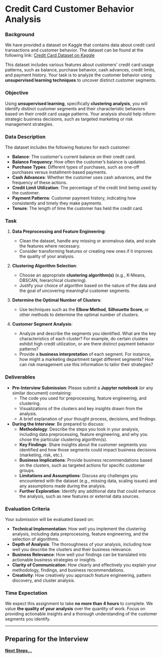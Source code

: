 # Credit Card Customer Behavior Analysis

### Background

We have provided a dataset on Kaggle that contains data about credit card transactions and customer behavior. The dataset can be found at the following link:
[Credit Card Dataset on Kaggle](https://www.kaggle.com/datasets/arjunbhasin2013/ccdata?resource=download)

This dataset includes various features about customers' credit card usage patterns, such as balance, purchase behavior, cash advances, credit limits, and payment history. Your task is to analyze the customer behavior using **unsupervised learning techniques** to uncover distinct customer segments.

### Objective

Using **unsupervised learning**, specifically **clustering analysis**, you will identify distinct customer segments and their characteristic behaviors based on their credit card usage patterns. Your analysis should help inform strategic business decisions, such as targeted marketing or risk management strategies.

### Data Description

The dataset includes the following features for each customer:

- **Balance**: The customer's current balance on their credit card.
- **Balance Frequency**: How often the customer’s balance is updated.
- **Purchase Types**: Different types of purchases, such as one-off purchases versus installment-based payments.
- **Cash Advances**: Whether the customer uses cash advances, and the frequency of these actions.
- **Credit Limit Utilization**: The percentage of the credit limit being used by the customer.
- **Payment Patterns**: Customer payment history, indicating how consistently and timely they make payments.
- **Tenure**: The length of time the customer has held the credit card.

### Task

1. **Data Preprocessing and Feature Engineering**:

   - Clean the dataset, handle any missing or anomalous data, and scale the features where necessary.
   - Consider transforming features or creating new ones if it improves the quality of your analysis.

2. **Clustering Algorithm Selection**:

   - Choose an appropriate **clustering algorithm(s)** (e.g., K-Means, DBSCAN, hierarchical clustering).
   - Justify your choice of algorithm based on the nature of the data and the goal of uncovering meaningful customer segments.

3. **Determine the Optimal Number of Clusters**:

   - Use techniques such as the **Elbow Method**, **Silhouette Score**, or other methods to determine the optimal number of clusters.

4. **Customer Segment Analysis**:
   - Analyze and describe the segments you identified. What are the key characteristics of each cluster? For example, do certain clusters exhibit high credit utilization, or are there distinct payment behavior patterns?
   - Provide a **business interpretation** of each segment. For instance, how might a marketing department target different segments? How can risk management use this information to tailor their strategies?

### Deliverables

- **Pre-Interview Submission**: Please submit a **Jupyter notebook** (or any similar document) containing:
  - The code you used for preprocessing, feature engineering, and clustering.
  - Visualizations of the clusters and key insights drawn from the analysis.
  - A brief explanation of your thought process, decisions, and findings.
- **During the Interview**: Be prepared to discuss:
  - **Methodology**: Describe the steps you took in your analysis, including data preprocessing, feature engineering, and why you chose the particular clustering algorithm(s).
  - **Key Findings**: Share insights about the customer segments you identified and how those segments could impact business decisions (marketing, risk, etc.).
  - **Business Implications**: Provide business recommendations based on the clusters, such as targeted actions for specific customer groups.
  - **Limitations and Assumptions**: Discuss any challenges you encountered with the dataset (e.g., missing data, scaling issues) and any assumptions made during the analysis.
  - **Further Exploration**: Identify any additional data that could enhance the analysis, such as new features or external data sources.

### Evaluation Criteria

Your submission will be evaluated based on:

- **Technical Implementation**: How well you implement the clustering analysis, including data preprocessing, feature engineering, and the selection of algorithms.
- **Depth of Analysis**: The thoroughness of your analysis, including how well you describe the clusters and their business relevance.
- **Business Relevance**: How well your findings can be translated into actionable business strategies or insights.
- **Clarity of Communication**: How clearly and effectively you explain your methodology, findings, and business recommendations.
- **Creativity**: How creatively you approach feature engineering, pattern discovery, and cluster analysis.

### Time Expectation

We expect this assignment to take **no more than 4 hours** to complete. We value **the quality of your analysis** over the quantity of work. Focus on providing actionable insights and a thorough understanding of the customer segments you identify.

---

## Preparing for the Interview

**[Next Steps...](../../next-steps-take-home.md)**
